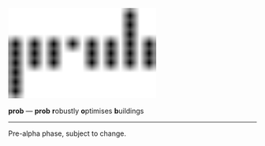 <picture>
    <source media="(prefers-color-scheme: dark)" srcset="doc/source/logo/prob_logo_dark.svg">
    <source media="(prefers-color-scheme: light)" srcset="doc/source/logo/prob_logo_light.svg">
    <img alt="prob logo" src="doc/source/logo/prob_logo.svg" width="300">
</picture>

**prob** — **prob** **r**obustly **o**ptimises **b**uildings

---

Pre-alpha phase, subject to change.
